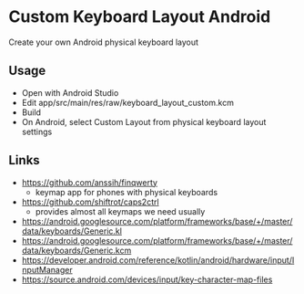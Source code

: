 # Custom Keyboard Layout Android

Create your own Android physical keyboard layout

## Usage

- Open with Android Studio
- Edit app/src/main/res/raw/keyboard_layout_custom.kcm
- Build
- On Android, select Custom Layout from physical keyboard layout settings

## Links

- https://github.com/anssih/finqwerty
    - keymap app for phones with physical keyboards
- https://github.com/shiftrot/caps2ctrl
    - provides almost all keymaps we need usually
- https://android.googlesource.com/platform/frameworks/base/+/master/data/keyboards/Generic.kl
- https://android.googlesource.com/platform/frameworks/base/+/master/data/keyboards/Generic.kcm
- https://developer.android.com/reference/kotlin/android/hardware/input/InputManager
- https://source.android.com/devices/input/key-character-map-files
